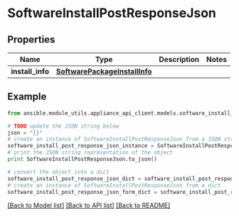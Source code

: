 # SoftwareInstallPostResponseJson


## Properties
Name | Type | Description | Notes
------------ | ------------- | ------------- | -------------
**install_info** | [**SoftwarePackageInstallInfo**](SoftwarePackageInstallInfo.md) |  | 

## Example

```python
from ansible.module_utils.appliance_api_client.models.software_install_post_response_json import SoftwareInstallPostResponseJson

# TODO update the JSON string below
json = "{}"
# create an instance of SoftwareInstallPostResponseJson from a JSON string
software_install_post_response_json_instance = SoftwareInstallPostResponseJson.from_json(json)
# print the JSON string representation of the object
print SoftwareInstallPostResponseJson.to_json()

# convert the object into a dict
software_install_post_response_json_dict = software_install_post_response_json_instance.to_dict()
# create an instance of SoftwareInstallPostResponseJson from a dict
software_install_post_response_json_form_dict = software_install_post_response_json.from_dict(software_install_post_response_json_dict)
```
[[Back to Model list]](../README.md#documentation-for-models) [[Back to API list]](../README.md#documentation-for-api-endpoints) [[Back to README]](../README.md)


